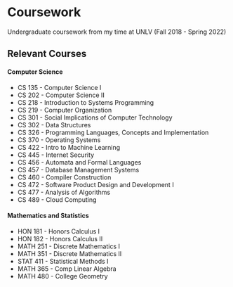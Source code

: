 # Coursework
Undergraduate coursework from my time at UNLV (Fall 2018 - Spring 2022)

## Relevant Courses
#### Computer Science
- CS 135 - Computer Science I
- CS 202 - Computer Science II
- CS 218 - Introduction to Systems Programming
- CS 219 - Computer Organization
- CS 301 - Social Implications of Computer Technology
- CS 302 - Data Structures
- CS 326 - Programming Languages, Concepts and Implementation
- CS 370 - Operating Systems
- CS 422 - Intro to Machine Learning
- CS 445 - Internet Security
- CS 456 - Automata and Formal Languages
- CS 457 - Database Management Systems
- CS 460 - Compiler Construction
- CS 472 - Software Product Design and Development I
- CS 477 - Analysis of Algorithms
- CS 489 - Cloud Computing

#### Mathematics and Statistics
- HON 181 - Honors Calculus I
- HON 182 - Honors Calculus II
- MATH 251 - Discrete Mathematics I
- MATH 351 - Discrete Mathematics II
- STAT 411 - Statistical Methods I
- MATH 365 - Comp Linear Algebra
- MATH 480 - College Geometry
